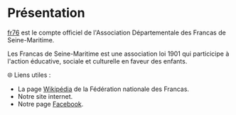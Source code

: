 # Présentation

[fr76](https://github.com/fr76/) est le compte officiel de l'Association Départementale des Francas de Seine-Maritime.

Les Francas de Seine-Maritime est une association loi 1901 qui particicipe à l'action éducative, sociale et culturelle
en faveur des enfants.

🌐 Liens utiles :

- La page [Wikipédia](https://fr.wikipedia.org/wiki/F%C3%A9d%C3%A9ration_nationale_des_Francas) de la Fédération
  nationale des Francas.
- Notre site internet.
- Notre page [Facebook](https://www.facebook.com/francas76/).

